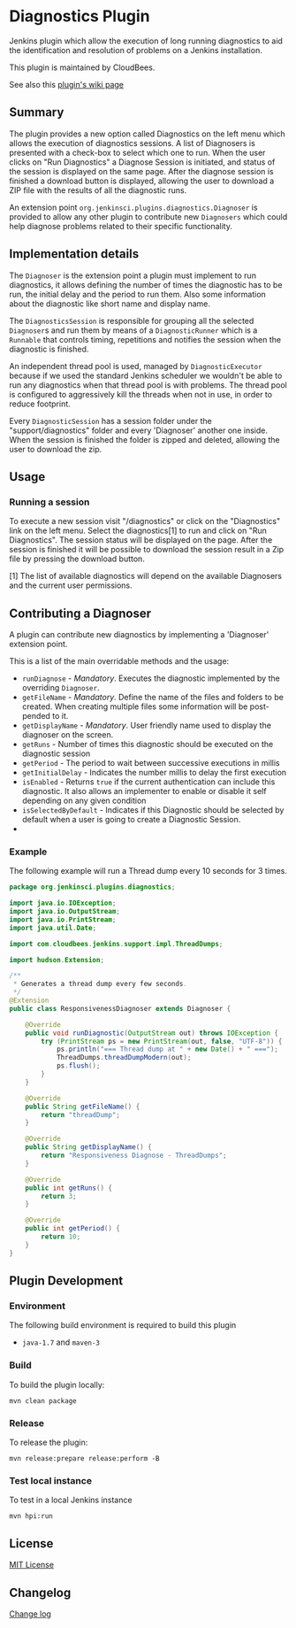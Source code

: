 # Diagnostics Plugin

Jenkins plugin which allow the execution of long running diagnostics to aid the identification and resolution of problems on a Jenkins installation.

This plugin is maintained by CloudBees.

See also this [plugin's wiki page][wiki]

## Summary

The plugin provides a new option called Diagnostics on the left menu which allows the execution of diagnostics sessions. A list of Diagnosers is presented with a check-box to select which one to run.
When the user clicks on "Run Diagnostics" a Diagnose Session is initiated, and status of the session is displayed on the same page.
After the diagnose session is finished a download button is displayed, allowing the user to download a ZIP file with the results of all the diagnostic runs.

An extension point  `org.jenkinsci.plugins.diagnostics.Diagnoser` is provided to allow any other plugin to contribute new `Diagnosers` which could help diagnose problems related to their specific functionality.

## Implementation details
The `Diagnoser` is the extension point a plugin must implement to run diagnostics, it allows defining the number of times the diagnostic has to be run, the initial delay and the period to run them. Also some information about the diagnostic like short name and display name.

The `DiagnosticsSession` is responsible for grouping all the selected `Diagnoser`s and run them by means of a `DiagnosticRunner` which is a `Runnable` that controls timing, repetitions and notifies the session when the diagnostic is finished.

An independent thread pool is used, managed by `DiagnosticExecutor` because if we used the standard Jenkins scheduler we wouldn't be able to run any diagnostics when that thread pool is with problems. The thread pool is configured to aggressively kill the threads when not in use, in order to reduce footprint.

Every `DiagnosticSession` has a session folder under the "support/diagnostics" folder and every 'Diagnoser' another one inside. When the session is finished the folder is zipped and deleted, allowing the user to download the zip.


## Usage

### Running a session

To execute a new session visit "/diagnostics" or click on the "Diagnostics" link on the left menu. Select the diagnostics[1] to run and click on "Run Diagnostics".
The session status will be displayed on the page.
After the session is finished it will be possible to download the session result in a Zip file by pressing the download button.

[1] The list of available diagnostics will depend on the available Diagnosers and the current user permissions.

## Contributing a Diagnoser
A plugin can contribute new diagnostics by implementing a 'Diagnoser' extension point.

This is a list of the main overridable methods and the usage:
* `runDiagnose` - *Mandatory*. Executes the diagnostic implemented by the overriding `Diagnoser`.
* `getFileName` - *Mandatory*. Define the name of the files and folders to be created. When creating multiple files some information will be post-pended to it.
* `getDisplayName` - *Mandatory*. User friendly name used to display the diagnoser on the screen.
* `getRuns` - Number of times this diagnostic should be executed on the diagnostic session
* `getPeriod` - The period to wait between successive executions in millis
* `getInitialDelay` - Indicates the number millis to delay the first execution
* `isEnabled` - Returns `true` if the current authentication can include this diagnostic. It also allows an implementer to enable or disable it self depending on any given condition
* `isSelectedByDefault` - Indicates if this Diagnostic should be selected by default when a user is going to create a Diagnostic Session.
*

### Example

The following example will run a Thread dump every 10 seconds for 3 times.

```Java
package org.jenkinsci.plugins.diagnostics;

import java.io.IOException;
import java.io.OutputStream;
import java.io.PrintStream;
import java.util.Date;

import com.cloudbees.jenkins.support.impl.ThreadDumps;

import hudson.Extension;

/**
 * Generates a thread dump every few seconds.
 */
@Extension
public class ResponsivenessDiagnoser extends Diagnoser {

    @Override
    public void runDiagnostic(OutputStream out) throws IOException {
        try (PrintStream ps = new PrintStream(out, false, "UTF-8")) {
            ps.println("=== Thread dump at " + new Date() + " ===");
            ThreadDumps.threadDumpModern(out);
            ps.flush();
        }
    }

    @Override
    public String getFileName() {
        return "threadDump";
    }

    @Override
    public String getDisplayName() {
        return "Responsiveness Diagnose - ThreadDumps";
    }

    @Override
    public int getRuns() {
        return 3;
    }

    @Override
    public int getPeriod() {
        return 10;
    }
}
```

## Plugin Development

### Environment

The following build environment is required to build this plugin

* `java-1.7` and `maven-3`

### Build

To build the plugin locally:

    mvn clean package

### Release

To release the plugin:

    mvn release:prepare release:perform -B

### Test local instance

To test in a local Jenkins instance

    mvn hpi:run

[wiki]: http://wiki.jenkins-ci.org/display/JENKINS/Diagnostics+Plugin

## License
[MIT License](http://opensource.org/licenses/MIT)

## Changelog
[Change log](CHANGELOG.md)

